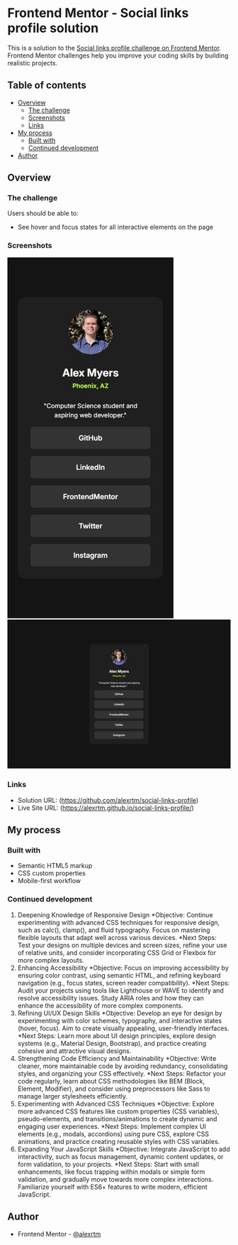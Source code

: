 # Frontend Mentor - Social links profile solution

This is a solution to the [Social links profile challenge on Frontend Mentor](https://www.frontendmentor.io/challenges/social-links-profile-UG32l9m6dQ). Frontend Mentor challenges help you improve your coding skills by building realistic projects. 

## Table of contents

- [Overview](#overview)
  - [The challenge](#the-challenge)
  - [Screenshots](#screenshot)
  - [Links](#links)
- [My process](#my-process)
  - [Built with](#built-with)
  - [Continued development](#continued-development)
- [Author](#author)

## Overview

### The challenge

Users should be able to:

- See hover and focus states for all interactive elements on the page

### Screenshots

![mobile screenshot](./assets/images/mobile-screenshot.jpeg)
![desktop screenshot](./assets/images/desktop-screenshot.jpeg)

### Links

- Solution URL: (https://github.com/alexrtm/social-links-profile)
- Live Site URL: (https://alexrtm.github.io/social-links-profile/)

## My process

### Built with

- Semantic HTML5 markup
- CSS custom properties
- Mobile-first workflow

### Continued development

1. Deepening Knowledge of Responsive Design
  *Objective: Continue experimenting with advanced CSS techniques for responsive design, such as calc(), clamp(), and fluid typography. Focus on mastering flexible layouts that adapt well across various devices.
  *Next Steps: Test your designs on multiple devices and screen sizes, refine your use of relative units, and consider incorporating CSS Grid or Flexbox for more complex layouts.
2. Enhancing Accessibility
  *Objective: Focus on improving accessibility by ensuring color contrast, using semantic HTML, and refining keyboard navigation (e.g., focus states, screen reader compatibility).
  *Next Steps: Audit your projects using tools like Lighthouse or WAVE to identify and resolve accessibility issues. Study ARIA roles and how they can enhance the accessibility of more complex components.
3. Refining UI/UX Design Skills
  *Objective: Develop an eye for design by experimenting with color schemes, typography, and interactive states (hover, focus). Aim to create visually appealing, user-friendly interfaces.
  *Next Steps: Learn more about UI design principles, explore design systems (e.g., Material Design, Bootstrap), and practice creating cohesive and attractive visual designs.
4. Strengthening Code Efficiency and Maintainability
  *Objective: Write cleaner, more maintainable code by avoiding redundancy, consolidating styles, and organizing your CSS effectively.
  *Next Steps: Refactor your code regularly, learn about CSS methodologies like BEM (Block, Element, Modifier), and consider using preprocessors like Sass to manage larger stylesheets efficiently.
5. Experimenting with Advanced CSS Techniques
  *Objective: Explore more advanced CSS features like custom properties (CSS variables), pseudo-elements, and transitions/animations to create dynamic and engaging user experiences.
  *Next Steps: Implement complex UI elements (e.g., modals, accordions) using pure CSS, explore CSS animations, and practice creating reusable styles with CSS variables.
6. Expanding Your JavaScript Skills
  *Objective: Integrate JavaScript to add interactivity, such as focus management, dynamic content updates, or form validation, to your projects.
  *Next Steps: Start with small enhancements, like focus trapping within modals or simple form validation, and gradually move towards more complex interactions. Familiarize yourself with ES6+ features to write modern, efficient JavaScript.

## Author

- Frontend Mentor - [@alexrtm](https://www.frontendmentor.io/profile/alexrtm)

